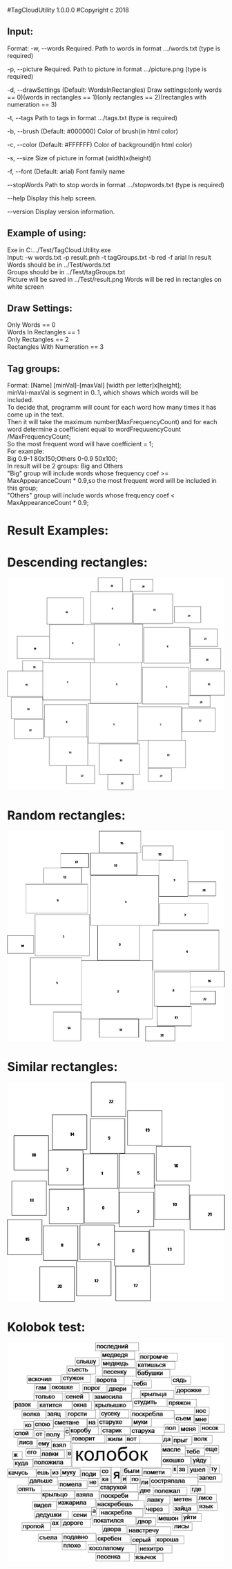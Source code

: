 #TagCloudUtility 1.0.0.0
#Copyright c  2018

## Input:
Format: 
  -w, --words           Required. Path to words in format .../words.txt (type is required)

  -p, --picture         Required. Path to picture in format .../picture.png (type is required)

  -d, --drawSettings    (Default: WordsInRectangles) Draw settings:(only words == 0)(words in rectangles == 1)(only
                        rectangles == 2)(rectangles with numeration == 3)

  -t, --tags            Path to tags in format .../tags.txt (type is required)

  -b, --brush           (Default: #000000) Color of brush(in html color)

  -c, --color           (Default: #FFFFFF) Color of background(in html color)

  -s, --size            Size of picture in format (width)x(height)

  -f, --font            (Default: arial) Font family name

  --stopWords           Path to stop words in format .../stopwords.txt (type is required)

  --help                Display this help screen.

  --version             Display version information.

## Example of using:
Exe in C:.../Test/TagCloud.Utility.exe  
Input: -w words.txt -p result.pnh -t tagGroups.txt -b red -f arial
In result  
Words should be in ../Test/words.txt  
Groups should be in ../Test/tagGroups.txt  
Picture will be saved in ../Test/result.png
Words will be red in rectangles on white screen 

## Draw Settings: 
Only Words == 0  
Words In Rectangles == 1  
Only Rectangles == 2  
Rectangles With Numeration == 3  

## Tag groups:
Format: [Name] [minVal]-[maxVal] [width per letter]x[height];  
minVal-maxVal is segment in 0..1, which shows which words will be included.  
To decide that, programm will count for each word how many times it has come up in the text.  
Then it will take the maximum number(MaxFrequencyCount) and for each word determine a coefficient equal to wordFrequuencyCount /MaxFrequencyCount;  
So the most frequent word will have coefficient = 1;  
For example:  
Big 0.9-1 80x150;Others 0-0.9 50x100;  
In result will be 2 groups: Big and Others  
"Big" group will include words whose frequency coef >= MaxAppearanceCount * 0.9,so the most frequent word will be included in this group;  
"Others" group will include words whose frequency coef < MaxAppearanceCount * 0.9;  

# Result Examples:

###
Descending rectangles:
======
![Descending](https://github.com/Rozentor/tdd/blob/master/cs/TagCloudUtility/descendingRectanglesTest.png?raw=true")

###
Random rectangles:
======
![Random](https://github.com/Rozentor/tdd/blob/master/cs/TagCloudUtility/randomCloudTest.png?raw=true")

###
Similar rectangles:
======
![Similar](https://github.com/Rozentor/tdd/blob/master/cs/TagCloudUtility/similarCloudTest.png?raw=true")

###
Kolobok test:
======
![Kolobok](https://github.com/Rozentor/tdd/blob/master/cs/TagCloudUtility/result.png?raw=true")

